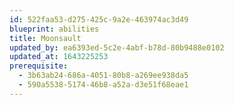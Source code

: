 ```yaml
---
id: 522faa53-d275-425c-9a2e-463974ac3d49
blueprint: abilities
title: Moonsault
updated_by: ea6393ed-5c2e-4abf-b78d-80b9488e0102
updated_at: 1643225253
prerequisite:
  - 3b63ab24-686a-4051-80b8-a269ee938da5
  - 590a5538-5174-46b8-a52a-d3e51f68eae1
---
```

